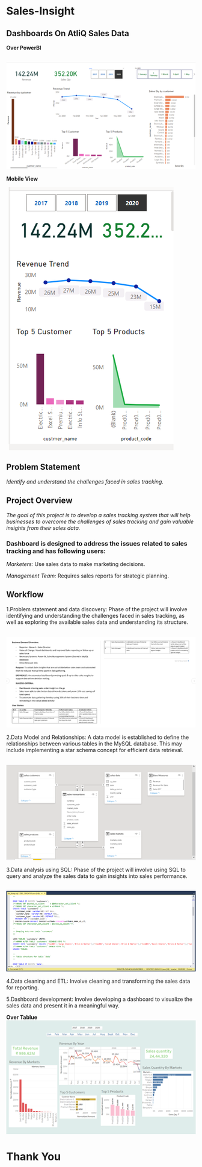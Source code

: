 # Sales-Insight
## Dashboards On AtliQ Sales Data
**Over PowerBI**

<code> <img src="Sales-Dashboard.png"> </code>

**Mobile View**

<code> <img src="Mob-App.png"> </code>

## Problem Statement
*Identify and understand the challenges faced in sales tracking.*
## Project Overview
*The goal of this project is to develop a sales tracking system that will help businesses to overcome the challenges of sales tracking and gain valuable insights from their sales data.*

### Dashboard is designed to address the issues related to sales tracking and has following users:

*Marketers:* Use sales data to make marketing decisions.

*Management Team:* Requires sales reports for strategic planning.

## Workflow

1.Problem statement and data discovery: Phase of the project will involve identifying and understanding the challenges faced in sales tracking, as well as exploring the available sales data and understanding its structure.

<code> <img src="ps.png"> </code>

2.Data Model and Relationships: A data model is established to define the relationships between various tables in the MySQL database. This may include implementing a star schema concept for efficient data retrieval.

<code> <img src="DM.png"> </code>

3.Data analysis using SQL: Phase of the project will involve using SQL to query and analyze the sales data to gain insights into sales performance.

<code> <img src="sql.png"> </code>

4.Data cleaning and ETL: Involve cleaning and transforming the sales data for reporting.

5.Dashboard development: Involve developing a dashboard to visualize the sales data and present it in a meaningful way.

**Over Tablue**
<code> <img src="Sales-Insights.png"> </code>

# Thank You
